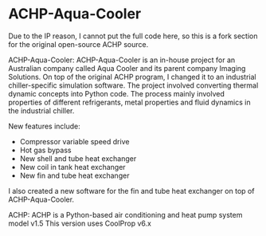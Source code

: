 # ACHP-Aqua-Cooler

Due to the IP reason, I cannot put the full code here, so this is a fork section for the original open-source ACHP source. 

ACHP-Aqua-Cooler:
ACHP-Aqua-Cooler is an in-house project for an Australian company called Aqua Cooler and its parent company Imaging Solutions. 
On top of the original ACHP program, I changed it to an industrial chiller-specific simulation software. 
The project involved converting thermal dynamic concepts into Python code. The process mainly involved properties of different refrigerants, metal properties and fluid dynamics in the industrial chiller.  

New features include:
- Compressor variable speed drive
- Hot gas bypass
- New shell and tube heat exchanger
- New coil in tank heat exchanger
- New fin and tube heat exchanger

I also created a new software for the fin and tube heat exchanger on top of ACHP-Aqua-Cooler. 

ACHP:
ACHP is a Python-based air conditioning and heat pump system model v1.5
This version uses CoolProp v6.x
